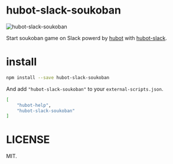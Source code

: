 # hubot-slack-soukoban

![hubot-slack-soukoban](http://manaten.net/wp-content/uploads/2016/05/soukoban.gif)

Start soukoban game on Slack powerd by [hubot](https://github.com/github/hubot) with [hubot-slack](https://github.com/slackhq/hubot-slack).

# install

```sh
npm install --save hubot-slack-soukoban
```

And add `"hubot-slack-soukoban"` to your `external-scripts.json`.

```sh
[
    "hubot-help",
    "hubot-slack-soukoban"
]
```

# LICENSE

MIT.
